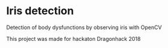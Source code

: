 # Iris detection

Detection of body dysfunctions by observing iris with OpenCV

This project was made for hackaton Dragonhack 2018